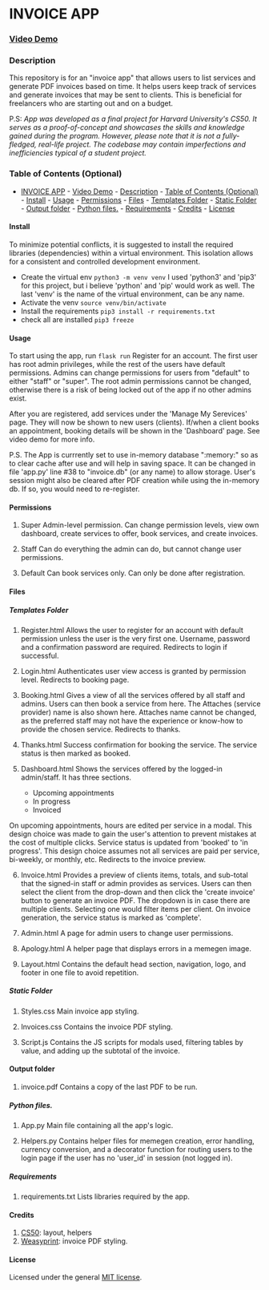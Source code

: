# INVOICE APP

### [Video Demo](https://youtu.be/s51mmgBzb-I)

### Description
This repository is for an "invoice app" that allows users to list services and generate PDF invoices based on time. It helps users keep track of services and generate invoices that may be sent to clients. This is beneficial for freelancers who are starting out and on a budget.

P.S: _App was developed as a final project for Harvard University's CS50. It serves as a proof-of-concept and showcases the skills and knowledge gained during the program. However, please note that it is not a fully-fledged, real-life project. The codebase may contain imperfections and inefficiencies typical of a student project._


### Table of Contents (Optional)
- [INVOICE APP](#invoice-app)
		- [Video Demo](#video-demo)
		- [Description](#description)
		- [Table of Contents (Optional)](#table-of-contents-optional)
    		- [Install](#install)
			- [Usage](#usage)
			- [Permissions](#permissions)
			- [Files](#files)
				- [Templates Folder](#templates-folder)
				- [Static Folder](#static-folder)
			- [Output folder](#output-folder)
				- [Python files.](#python-files)
				- [Requirements](#requirements)
			- [Credits](#credits)
			- [License](#license)

#### Install
To minimize potential conflicts, it is suggested to install the required libraries (dependencies) within a virtual environment. This isolation allows for a consistent and controlled development environment.
- Create the virtual env
`python3 -m venv venv`
I used 'python3' and 'pip3' for this project, but i believe 'python' and 'pip' would work as well. The last 'venv' is the name of the virtual environment, can be any name.
- Activate the venv
`source venv/bin/activate`
- Install the requirements
`pip3 install -r requirements.txt`
- check all are installed
`pip3 freeze`

#### Usage
To start using the app, run
`flask run`
Register for an account. The first user has root admin privileges, while the rest of the users have default permissions. Admins can change permissions for users from "default" to either "staff" or "super". The root admin permissions cannot be changed, otherwise there is a risk of being locked out of the app if no other admins exist.

After you are registered, add services under the 'Manage My Serevices' page. They will now be shown to new users (clients).
If/when a client books an appointment, booking details will be shown in the 'Dashboard' page. See video demo for more info.

P.S.
The App is currrently set to use in-memory database ":memory:" so as to clear cache after use and will help in saving space. It can be changed in file 'app.py' line #38 to "invoice.db" (or any name) to allow storage. User's session might also be cleared after PDF creation while using the in-memory db. If so, you would need to re-register.

#### Permissions
1. Super
Admin-level permission. Can change permission levels, view own dashboard, create services to offer, book services, and create invoices.

2. Staff
Can do everything the admin can do, but cannot change user permissions.

3. Default
Can book services only. Can only be done after registration.

#### Files
##### Templates Folder
1. Register.html
Allows the user to register for an account with default permission unless the user is the very first one. Username, password and a confirmation password are required. Redirects to login if successful.

2. Login.html
Authenticates user view access is granted by permission level. Redirects to booking page.

3. Booking.html
Gives a view of all the services offered by all staff and admins. Users can then book a service from here. The Attaches (service provider) name is also shown here. Attaches name cannot be changed, as the preferred staff may not have the experience or know-how to provide the chosen service. Redirects to thanks.

4. Thanks.html
Success confirmation for booking the service. The service status is then marked as booked.

5. Dashboard.html
Shows the services offered by the logged-in admin/staff. It has three sections.
    - Upcoming appointments
    - In progress
    - Invoiced

On upcoming appointments, hours are edited per service in a modal. This design choice was made to gain the user's attention to prevent mistakes at the cost of multiple clicks. Service status is updated from 'booked' to 'in progress'. This design choice assumes not all services are paid per service, bi-weekly, or monthly, etc. Redirects to the invoice preview.

6. Invoice.html
Provides a preview of clients items, totals, and sub-total that the signed-in staff or admin provides as services. Users can then select the client from the drop-down and then click the 'create invoice' button to generate an invoice PDF. The dropdown is in case there are multiple clients. Selecting one would filter items per client. On invoice generation, the service status is marked as 'complete'.

7. Admin.html
A page for admin users to change user permissions.

8. Apology.html
A helper page that displays errors in a memegen image.

9. Layout.html
Contains the default head section, navigation, logo, and footer in one file to avoid repetition.

##### Static Folder
1. Styles.css
Main invoice app styling.

2. Invoices.css
Contains the invoice PDF styling.

3. Script.js
Contains the JS scripts for modals used, filtering tables by value, and adding up the subtotal of the invoice.

#### Output folder
1. invoice.pdf
Contains a copy of the last PDF to be run.

##### Python files.
1. App.py
Main file containing all the app's logic.

2. Helpers.py
Contains helper files for memegen creation, error handling, currency conversion, and a decorator function for routing users to the login page if the user has no 'user_id' in session (not logged in).

##### Requirements
1. requirements.txt
Lists libraries required by the app.

#### Credits

1. [CS50](<https://cs50.harvard.edu>): layout, helpers
2. [Weasyprint](<https://weasyprint.org>): invoice PDF styling.

#### License
Licensed under the general [MIT license](./LICENSE.md).

